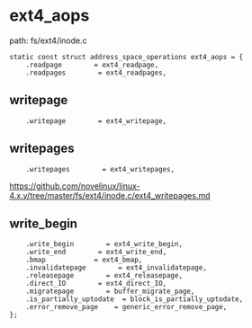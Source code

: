 # ext4_aops

path: fs/ext4/inode.c
```
static const struct address_space_operations ext4_aops = {
    .readpage        = ext4_readpage,
    .readpages        = ext4_readpages,
```

## writepage

```
    .writepage        = ext4_writepage,
```

## writepages

```
    .writepages        = ext4_writepages,
```

https://github.com/novelinux/linux-4.x.y/tree/master/fs/ext4/inode.c/ext4_writepages.md

## write_begin

```
    .write_begin        = ext4_write_begin,
    .write_end        = ext4_write_end,
    .bmap            = ext4_bmap,
    .invalidatepage        = ext4_invalidatepage,
    .releasepage        = ext4_releasepage,
    .direct_IO        = ext4_direct_IO,
    .migratepage        = buffer_migrate_page,
    .is_partially_uptodate  = block_is_partially_uptodate,
    .error_remove_page    = generic_error_remove_page,
};
```